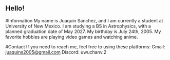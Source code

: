 ## Hello! 

#Information 
My name is Juaquin Sanchez, and I am currently a student at University of New Mexico. 
I am studying a BS in Astrophysics, with a planned graduation date of May 2027. 
My birthday is July 24th, 2005. 
My favorite hobbies are playing video games and watching anime. 

#Contact
If you need to reach me, feel free to using these platforms: 
Gmail: juaquins2005@gmail.com
Discord: uwuchanv.2 


